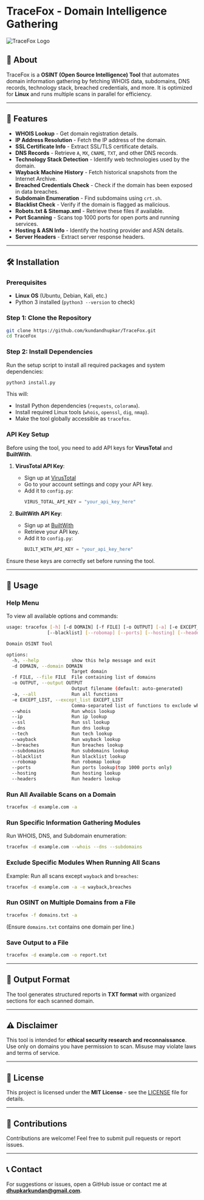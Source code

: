# TraceFox - Domain Intelligence Gathering

![TraceFox Logo](https://github.com/user-attachments/assets/cab6b2b8-c962-4f0d-a28d-1a61675f1a28)

## 📌 About
TraceFox is a **OSINT (Open Source Intelligence) Tool** that automates domain information gathering by fetching WHOIS data, subdomains, DNS records, technology stack, breached credentials, and more. It is optimized for **Linux** and runs multiple scans in parallel for efficiency.

---

## 🚀 Features
- **WHOIS Lookup** - Get domain registration details.
- **IP Address Resolution** - Fetch the IP address of the domain.
- **SSL Certificate Info** - Extract SSL/TLS certificate details.
- **DNS Records** - Retrieve `A`, `MX`, `CNAME`, `TXT`, and other DNS records.
- **Technology Stack Detection** - Identify web technologies used by the domain.
- **Wayback Machine History** - Fetch historical snapshots from the Internet Archive.
- **Breached Credentials Check** - Check if the domain has been exposed in data breaches.
- **Subdomain Enumeration** - Find subdomains using `crt.sh`.
- **Blacklist Check** - Verify if the domain is flagged as malicious.
- **Robots.txt & Sitemap.xml** - Retrieve these files if available.
- **Port Scanning** - Scans top 1000 ports for open ports and running services.
- **Hosting & ASN Info** - Identify the hosting provider and ASN details.
- **Server Headers** - Extract server response headers.

---

## 🛠 Installation

### **Prerequisites**
- **Linux OS** (Ubuntu, Debian, Kali, etc.)
- Python 3 installed (`python3 --version` to check)

### **Step 1: Clone the Repository**
```bash
git clone https://github.com/kundandhupkar/TraceFox.git
cd TraceFox
```

### **Step 2: Install Dependencies**
Run the setup script to install all required packages and system dependencies:
```bash
python3 install.py
```
This will:
- Install Python dependencies (`requests`, `colorama`).
- Install required Linux tools (`whois`, `openssl`, `dig`, `nmap`).
- Make the tool globally accessible as `tracefox`.

### **API Key Setup**
Before using the tool, you need to add API keys for **VirusTotal** and **BuiltWith**. 

1. **VirusTotal API Key**:
   - Sign up at [VirusTotal](https://www.virustotal.com/)
   - Go to your account settings and copy your API key.
   - Add it to `config.py`:
     ```python
     VIRUS_TOTAL_API_KEY = "your_api_key_here"
     ```

2. **BuiltWith API Key**:
   - Sign up at [BuiltWith](https://builtwith.com/)
   - Retrieve your API key.
   - Add it to `config.py`:
     ```python
     BUILT_WITH_API_KEY = "your_api_key_here"
     ```

Ensure these keys are correctly set before running the tool.

---

## 🎯 Usage
### **Help Menu**
To view all available options and commands:
```bash
usage: tracefox [-h] [-d DOMAIN] [-f FILE] [-o OUTPUT] [-a] [-e EXCEPT_LIST] [--whois] [--ip] [--ssl] [--dns] [--tech] [--wayback] [--breaches] [--subdomains]
               [--blacklist] [--robomap] [--ports] [--hosting] [--headers]

Domain OSINT Tool

options:
  -h, --help            show this help message and exit
  -d DOMAIN, --domain DOMAIN
                        Target domain
  -f FILE, --file FILE  File containing list of domains
  -o OUTPUT, --output OUTPUT
                        Output filename (default: auto-generated)
  -a, --all             Run all functions
  -e EXCEPT_LIST, --except_list EXCEPT_LIST
                        Comma-separated list of functions to exclude when using -a
  --whois               Run whois lookup
  --ip                  Run ip lookup
  --ssl                 Run ssl lookup
  --dns                 Run dns lookup
  --tech                Run tech lookup
  --wayback             Run wayback lookup
  --breaches            Run breaches lookup
  --subdomains          Run subdomains lookup
  --blacklist           Run blacklist lookup
  --robomap             Run robomap lookup
  --ports               Run ports lookup(top 1000 ports only)
  --hosting             Run hosting lookup
  --headers             Run headers lookup
```


### **Run All Available Scans on a Domain**
```bash
tracefox -d example.com -a
```

### **Run Specific Information Gathering Modules**
Run WHOIS, DNS, and Subdomain enumeration:
```bash
tracefox -d example.com --whois --dns --subdomains
```

### **Exclude Specific Modules When Running All Scans**
Example: Run all scans except `wayback` and `breaches`:
```bash
tracefox -d example.com -a -e wayback,breaches
```

### **Run OSINT on Multiple Domains from a File**
```bash
tracefox -f domains.txt -a
```
(Ensure `domains.txt` contains one domain per line.)

### **Save Output to a File**
```bash
tracefox -d example.com -o report.txt
```

---

## 📂 Output Format
The tool generates structured reports in **TXT format** with organized sections for each scanned domain.

---

## ⚠️ Disclaimer
This tool is intended for **ethical security research and reconnaissance**. Use only on domains you have permission to scan. Misuse may violate laws and terms of service.

---

## 📜 License
This project is licensed under the **MIT License** - see the [LICENSE](LICENSE) file for details.

---

## 🌟 Contributions
Contributions are welcome! Feel free to submit pull requests or report issues.

---

## 📞 Contact
For suggestions or issues, open a GitHub issue or contact me at **dhupkarkundan@gmail.com**.
